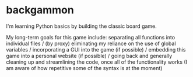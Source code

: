 # backgammon
I'm learning Python basics by building the classic board game.

My long-term goals for this game include: separating all functions into individual files / (by proxy) eliminating my reliance on the use of global variables / incorporating a GUI into the game (if possible) / embedding this game into a personal website (if possible) / going back and generally cleaning up and streamlining the code, once all of the functionality works (I am aware of how repetitive some of the syntax is at the moment)
